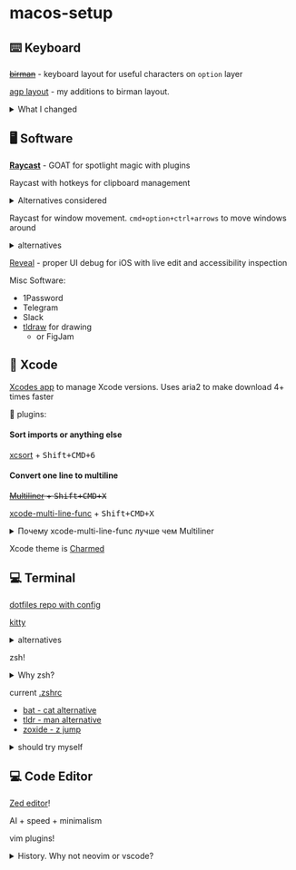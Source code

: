 # macos-setup

## ⌨️ Keyboard

~~[birman](https://ilyabirman.net/typography-layout/)~~ - keyboard layout for useful characters on `option` layer

[agp layout](keyboard-agp.bundle) - my additions to birman layout.

<details><summary>What I changed</summary>

My keyboard has no F1-F12 keys, so I had to add `~` (tilde) and `` ` `` (backtick) symbols myself.

Also I changed `№` symbol to `#` for md headers in russian layout

</details>

## 🖥️ Software

**[Raycast](https://www.raycast.com/hey/08c2e9c0)** - GOAT for spotlight magic with plugins

Raycast with hotkeys for clipboard management

<details><summary>Alternatives considered</summary>
  - ~~used [Paste](https://pasteapp.io/) before~~
  - ~~(or https://github.com/p0deje/Maccy if you need free)~~
  - ~~PastePal?~~
</details>

Raycast for window movement. `cmd+option+ctrl+arrows` to move windows around

<details><summary>alternatives</summary>

[Shiftit](https://github.com/fikovnik/ShiftIt) - used before Raycast
[Rectangle](https://rectangleapp.com/) - never used

</details>

[Reveal](https://revealapp.com/) - proper UI debug for iOS with live edit and accessibility inspection

Misc Software:

- 1Password
- Telegram
- Slack
- [tldraw](tldraw.com) for drawing
  - or FigJam

## 🔨 Xcode

[Xcodes app](https://www.xcodes.app/) to manage Xcode versions. Uses aria2 to make download 4+ times faster

🔌 plugins:

#### Sort imports or anything else

[xcsort](https://apps.apple.com/ru/app/xcsort/id1153337296?l=en&mt=12) + <kbd>Shift+CMD+6</kbd>

#### Convert one line to multiline

~~[Multiliner](https://github.com/aheze/Multiliner) + <kbd>Shift+CMD+X</kbd>~~

[xcode-multi-line-func](https://github.com/angeria/xcode-multi-line-func) + <kbd>Shift+CMD+X</kbd>

<details><summary>Почему xcode-multi-line-func лучше чем Multiliner</summary>

```swift
// input
CGRect(origin: .zero, size: CGSize(width: flagIconSize, height: flagIconSize))

// Multiliner result
CGRect(
  origin: .zero,
  size: CGSize(width: flagIconSize, // why?
  height: flagIconSize)
)

// xcode-multi-line-func result
CGRect(
  origin: .zero,
  size: CGSize(width: flagIconSize, height: flagIconSize) // what I wanted!
)
```

</details>

Xcode theme is [Charmed](https://github.com/CypherPoet/charmed-dark-xcode-theme)

## 💻 Terminal

[dotfiles repo with config](https://github.com/AgapovOne/dotfiles)

[kitty](https://sw.kovidgoyal.net/kitty/quickstart/)

<details><summary>alternatives</summary>

- iterm2 is slow
- waiting for ghostty

</details>

zsh!

<details><summary>Why zsh?</summary>

used 🐟 fish before, but sharing functions and workflow with colleagues is easier with zsh

fish still better for interactions.

</details>

current [.zshrc](https://github.com/AgapovOne/dotfiles/blob/main/dot_zshrc)

- [bat - cat alternative](https://github.com/sharkdp/bat)
- [tldr - man alternative](https://tldr.sh)
- [zoxide - z jump](https://github.com/ajeetdsouza/zoxide)

<details>
<summary>should try myself</summary>

- curl -> [httpie](https://github.com/httpie/httpie)?
- cat -> [bat](https://github.com/sharkdp/bat)?
- diff -> [delta](https://github.com/dandavison/delta)
- [jq](https://github.com/jqlang/jq) -> [fx](https://github.com/antonmedv/fx)

inspiration: [habr article](https://habr.com/ru/company/redmadrobot/blog/538446/)

</details>

## 💻 Code Editor

[Zed editor](https://zed.dev)!

AI + speed + minimalism

vim plugins!

<details><summary>History. Why not neovim or vscode?</summary>

VS Code

// TODO: Story about Ruby env, bloated plugin system.

Previously used neovim and liked it.

// TODO: Story about Python env & ugly Markdown plugins

[config](https://github.com/AgapovOne/lazyvim) was a modified version of [lazyvim](https://www.lazyvim.org/)

</details>
